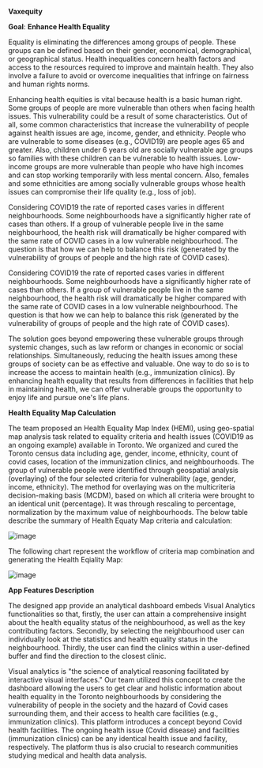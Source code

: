 **Vaxequity**

**Goal**: **Enhance Health Equality**

Equality is eliminating the differences among groups of people. These groups can be defined based on their gender, economical, demographical, or geographical status. Health inequalities concern health factors and access to the resources required to improve and maintain health. They also involve a failure to avoid or overcome inequalities that infringe on fairness and human rights norms.

Enhancing health equities is vital because health is a basic human right. Some groups of people are more vulnerable than others when facing health issues. This vulnerability could be a result of some characteristics. Out of all, some common characteristics that increase the vulnerability of people against health issues are age, income, gender, and ethnicity. People who are vulnerable to some diseases (e.g., COVID19) are people ages 65 and greater. Also, children under 6 years old are socially vulnerable age groups so families with these children can be vulnerable to health issues. Low-income groups are more vulnerable than people who have high incomes and can stop working temporarily with less mental concern. Also, females and some ethnicities are among socially vulnerable groups whose health issues can compromise their life quality (e.g., loss of job). 

Considering COVID19 the rate of reported cases varies in different neighbourhoods. Some neighbourhoods have a significantly higher rate of cases than others. If a group of vulnerable people live in the same neighbourhood, the health risk will dramatically be higher compared with the same rate of COVID cases in a low vulnerable neighbourhood. The question is that how we can help to balance this risk (generated by the vulnerability of groups of people and the high rate of COVID cases).

Considering COVID19 the rate of reported cases varies in different neighbourhoods. Some neighbourhoods have a significantly higher rate of cases than others. If a group of vulnerable people live in the same neighbourhood, the health risk will dramatically be higher compared with the same rate of COVID cases in a low vulnerable neighbourhood. The question is that how we can help to balance this risk (generated by the vulnerability of groups of people and the high rate of COVID cases).
 
The solution goes beyond empowering these vulnerable groups through systemic changes, such as law reform or changes in economic or social relationships. Simultaneously, reducing the health issues among these groups of society can be as effective and valuable. One way to do so is to increase the access to maintain health (e.g., immunization clinics). By enhancing health equality that results from differences in facilities that help in maintaining health, we can offer vulnerable groups the opportunity to enjoy life and pursue one's life plans.

**Health Equality Map Calculation**

The team proposed an Health Equality Map Index (HEMI), using geo-spatial map analysis task related to equality criteria and health issues (COVID19 as an ongoing example) available in Toronto. 
We organized and cured the Toronto census data including age, gender, income, ethnicity, count of covid cases, location of the immunization clinics, and neighbourhoods. The group of vulnerable people were identified through geospatial analysis (overlaying) of the four selected criteria for vulnerability (age, gender, income, ethnicity). The method for overlaying was on the multicriteria decision-making basis (MCDM), based on which all criteria were brought to an identical unit (percentage). It was through rescaling to percentage, normalization by the maximum value of neighbourhoods. The below table describe the summary of Health Equaty Map criteria and calculation:

![image](https://user-images.githubusercontent.com/52434636/113491165-bfe1fe00-949c-11eb-8653-2f248c1d759e.png)

The following chart represent the workflow of criteria map combination and generating the Health Eqiality Map:

![image](https://user-images.githubusercontent.com/52434636/113491920-3f260080-94a2-11eb-80bc-1a06d8a7354f.png)



**App Features Description**

The designed app provide an analytical dashboard embeds Visual Analytics functionalities so that, firstly, the user can attain a comprehensive insight about the health equality status of the neighbourhood, as well as the key contributing factors. Secondly, by selecting the neighbourhood user can individually look at the statistics and health equality status in the neighbourhood. Thirdly, the user can find the clinics within a user-defined buffer and find the direction to the closest clinic. 

Visual analytics is "the science of analytical reasoning facilitated by interactive visual interfaces." Our team utilized this concept to create the dashboard allowing the users to get clear and holistic information about health equality in the Toronto neighbourhoods by considering the vulnerability of people in the society and the hazard of Covid cases surrounding them, and their access to health care facilities (e.g., immunization clinics). This platform introduces a concept beyond Covid health facilities. The ongoing health issue (Covid disease) and facilities (immunization clinics) can be any identical health issue and facility, respectively. The platform thus is also crucial to research communities studying medical and health data analysis.

